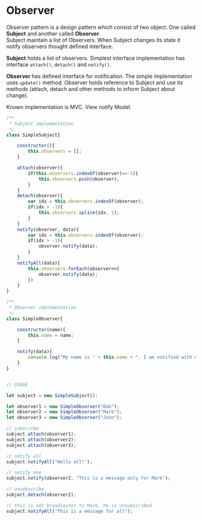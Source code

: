 # Observer

Observer pattern is a design pattern which consist of two object. One called **Subject** and another called **Observer**.  
Subject maintain a list of Observers. When Subject changes its state it notify observers thought defined interface.

**Subject** holds a list of observers. Simplest interface implementation has interface `attach()`, `detach()` and `notify()`.

**Observer** has defined interface for notification. The simple implementation uses `update()` method. Observer holds reference to Subject and use its methods (attach, detach and other methods to inform Subject about change).

Known implementation is MVC. View notify Model.

```js
/**
 * Subject implementation
 */
class SimpleSubject{

    constructor(){
        this.observers = [];
    }

    attach(observer){
        if(this.observers.indexOf(observer)==-1){
            this.observers.push(observer);
        }
    }
    detach(observer){
        var idx = this.observers.indexOf(observer);
        if(idx > -1){
            this.observers.splice(idx, 1);
        }
    }
    notify(observer, data){
        var idx = this.observers.indexOf(observer);
        if(idx > -1){
            observer.notify(data);
        }
    }
    notifyAll(data){
        this.observers.forEach(observer=>{
            observer.notify(data);
        })
    }
}

/**
 * Observer implementation
 */
class SimpleObserver{

    constructor(name){
        this.name = name;
    }

    notify(data){
        console.log("My name is " + this.name + ". I am notified with data: " + data + "");
    }
}


// USAGE

let subject = new SimpleSubject();

let observer1 = new SimpleObserver("Bob");
let observer2 = new SimpleObserver("Mark");
let observer3 = new SimpleObserver("John");

// subscribe
subject.attach(observer1);
subject.attach(observer2);
subject.attach(observer3);

// notify all
subject.notifyAll("Hello all!"); 

// notify one
subject.notify(observer2, "This is a message only for Mark"); 

// unsubscribe
subject.detach(observer2);

// this is not broadcaster to Mark, he is unsubscribed
subject.notifyAll("This is a message for all"); 
```

